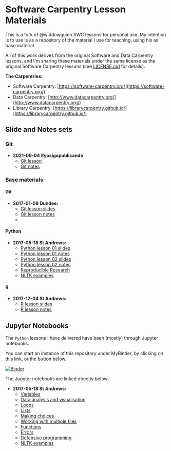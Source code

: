 # Software Carpentry Lesson Materials

This is a fork of @widdowquinn SWC lessons for personal use. My intention is to use is as a repository of the material I use for teaching, using his as base material. 

All of this work derives from the original Software and Data Carpentry lessons, and I'm sharing these materials under the same license as the original Software Carpentry lessons (see [LICENSE.md](LICENSE.md) for details).

**The Carpentries:**

* Software Carpentry: [https://software-carpentry.org/](https://software-carpentry.org/)
* Data Carpentry: [http://www.datacarpentry.org/](http://www.datacarpentry.org/)
* Library Carpentry: [https://librarycarpentry.github.io/](https://librarycarpentry.github.io/)

## Slide and Notes sets

### Git
* **2021-09-04 #yosigopublicando**
  * [Git lesson](./git/2021-04-09-yosigopublicando/slides/index.html)
  * [Git notes](./git/2021-04-09-yosigopublicando/slides/speaker_notes.pdf)

### Base materials: 
#### Git

* **2017-01-09 Dundee:**
  * [Git lesson slides](./git/2017-01-09-dundee/slides/index.html)
  * [Git lesson notes](./git/2017-01-09-dundee/speaker_notes.pdf)
  * 
#### Python

* **2017-05-18 St Andrews:**
  * [Python lesson 01 slides](./python/2017-05-18-standrews/python-01/slides.html)
  * [Python lesson 01 notes](./python/2017-05-18-standrews/python-01/notes.pdf)
  * [Python lesson 02 slides](./python/2017-05-18-standrews/python-02/slides.html)
  * [Python lesson 02 notes](./python/2017-05-18-standrews/python-02/notes.pdf)
  * [Reproducible Research](./python/2017-05-18-standrews/python-02/slides-reproducible_research.html)
  * [NLTK examples](./python/2017-05-18-standrews/extras/nltk_example.html)  

#### R

* **2017-12-04 St Andrews:**
  * [R lesson slides](./R/2017-12-04-standrews/hybrid_lesson_slides.html)
  * [R lesson notes](./R/2017-12-04-standrews/NOTES.pdf)

## Jupyter Notebooks

The `Python` lessons I have delivered have been (mostly) through Jupyter notebooks.

You can start an instance of this repository under MyBinder, by clicking on [this link](http://mybinder.org:/repo/widdowquinn/teaching-swc-lessons), or the button below.

[![Binder](http://mybinder.org/badge.svg)](http://mybinder.org:/repo/widdowquinn/teaching-swc-lessons)

The Jupyter notebooks are linked directly below:

* **2017-05-18 St Andrews:**
  * [Variables](./python/2017-05-18-standrews/python-01/variables.ipynb)
  * [Data analysis and visualisation](./python/2017-05-18-standrews/python-01/analysis.ipynb)
  * [Loops](./python/2017-05-18-standrews/python-01/loops.ipynb)
  * [Lists](./python/2017-05-18-standrews/python-01/lists.ipynb)
  * [Making choices](./python/2017-05-18-standrews/python-01/choices.ipynb)
  * [Working with multiple files](./python/2017-05-18-standrews/python-01/multiple.ipynb)
  * [Functions](./python/2017-05-18-standrews/python-02/functions.ipynb)
  * [Errors](./python/2017-05-18-standrews/python-02/errors.ipynb)
  * [Defensive programming](./python/2017-05-18-standrews/python-02/defensive.ipynb)
  * [NLTK examples](./python/2017-05-18-standrews/extras/nltk_example.ipynb)
